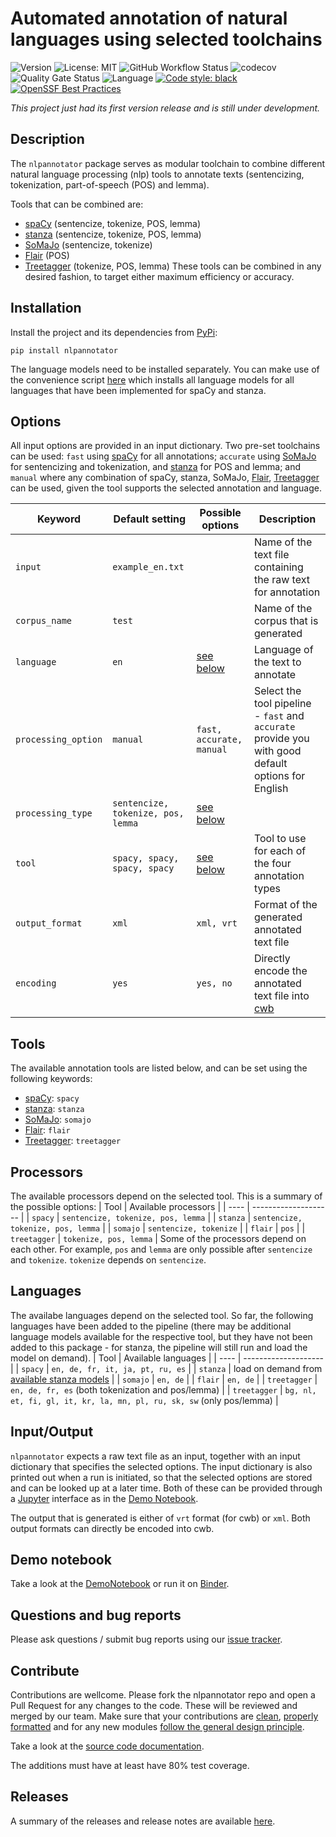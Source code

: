 # Automated annotation of natural languages using selected toolchains

![Version](https://img.shields.io/pypi/v/nlpannotator)
![License: MIT](https://img.shields.io/github/license/ssciwr/argumentation-management)
![GitHub Workflow Status](https://img.shields.io/github/actions/workflow/status/ssciwr/argumentation-management/ci.yml?branch=main)
![codecov](https://img.shields.io/codecov/c/github/ssciwr/argumentation-management)
![Quality Gate Status](https://sonarcloud.io/api/project_badges/measure?project=ssciwr_argumentation-management&metric=alert_status)
![Language](https://img.shields.io/github/languages/top/ssciwr/argumentation-management)
[![Code style: black](https://img.shields.io/badge/code%20style-black-000000.svg)](https://github.com/psf/black)
[![OpenSSF Best Practices](https://bestpractices.coreinfrastructure.org/projects/6698/badge)](https://bestpractices.coreinfrastructure.org/projects/6698)

*This project just had its first version release and is still under development.*

## Description

The `nlpannotator` package serves as modular toolchain to combine different natural language processing (nlp) tools to annotate texts (sentencizing, tokenization, part-of-speech (POS) and lemma).

Tools that can be combined are:
- [spaCy](https://spacy.io/) (sentencize, tokenize, POS, lemma)
- [stanza](https://stanfordnlp.github.io/stanza/) (sentencize, tokenize, POS, lemma)
- [SoMaJo](https://github.com/tsproisl/SoMaJo) (sentencize, tokenize)
- [Flair](https://github.com/flairNLP/flair) (POS)
- [Treetagger](https://treetaggerwrapper.readthedocs.io/en/latest/) (tokenize, POS, lemma)
These tools can be combined in any desired fashion, to target either maximum efficiency or accuracy.

## Installation

Install the project and its dependencies from [PyPi](https://pypi.org/project/nlpannotator/1.0.0/):  
```
pip install nlpannotator
```
The language models need to be installed separately. You can make use of the convenience script [here](https://github.com/ssciwr/argumentation-management/blob/main/install_latest_models.sh) which installs all language models for all languages that have been implemented for spaCy and stanza.

## Options

All input options are provided in an input dictionary. Two pre-set toolchains can be used: `fast` using [spaCy](https://spacy.io/) for all annotations; `accurate` using [SoMaJo](https://github.com/tsproisl/SoMaJo) for sentencizing and tokenization, and [stanza](https://stanfordnlp.github.io/stanza/) for POS and lemma; and `manual` where any combination of spaCy, stanza, SoMaJo, [Flair](https://github.com/flairNLP/flair), [Treetagger](https://treetaggerwrapper.readthedocs.io/en/latest/) can be used, given the tool supports the selected annotation and language.

| Keyword | Default setting | Possible options | Description |
| ------- | --------------- | ---------------- | ----------- |
| `input` | `example_en.txt`  | | Name of the text file containing the raw text for annotation |
| `corpus_name` | `test` | | Name of the corpus that is generated |
| `language` | `en` | [see below](#Languages) | Language of the text to annotate |
| `processing_option` | `manual` | `fast, accurate, manual` | Select the tool pipeline - `fast` and `accurate` provide you with good default options for English |
| `processing_type`| `sentencize, tokenize, pos, lemma` | [see below](#Processors) |
| `tool`  | `spacy, spacy, spacy, spacy` | [see below](#Tools) | Tool to use for each of the four annotation types |
| `output_format` | `xml` | `xml, vrt` | Format of the generated annotated text file |
| `encoding` | `yes` | `yes, no` | Directly encode the annotated text file into [cwb](https://cwb.sourceforge.io/) |

## Tools
The available annotation tools are listed below, and can be set using the following keywords:
- [spaCy](https://spacy.io/): `spacy`
- [stanza](https://stanfordnlp.github.io/stanza/): `stanza`
- [SoMaJo](https://github.com/tsproisl/SoMaJo): `somajo`
- [Flair](https://github.com/flairNLP/flair): `flair`
- [Treetagger](https://treetaggerwrapper.readthedocs.io/en/latest/): `treetagger`

## Processors
The available processors depend on the selected tool. This is a summary of the possible options:
| Tool | Available processors |
| ---- | -------------------- |
| `spacy` | `sentencize, tokenize, pos, lemma` |
| `stanza` | `sentencize, tokenize, pos, lemma` |
| `somajo` | `sentencize, tokenize` |
| `flair` | `pos` |
| `treetagger` | `tokenize, pos, lemma` |
Some of the processors depend on each other. For example, `pos` and `lemma` are only possible after `sentencize` and `tokenize`. `tokenize` depends on `sentencize`. 

## Languages
The availabe languages depend on the selected tool. So far, the following languages have been added to the pipeline (there may be additional language models available for the respective tool, but they have not been added to this package - for stanza, the pipeline will still run and load the model on demand).
| Tool | Available languages |
| ---- | -------------------- |
| `spacy` | `en, de, fr, it, ja, pt, ru, es` |
| `stanza` | load on demand from [available stanza models](https://stanfordnlp.github.io/stanza/available_models.html) |
| `somajo` | `en, de` |
| `flair` | `en, de` |
| `treetagger` | `en, de, fr, es` (both tokenization and pos/lemma) |
| `treetagger` | `bg, nl, et, fi, gl, it, kr, la, mn, pl, ru, sk, sw` (only pos/lemma) |

## Input/Output
`nlpannotator` expects a raw text file as an input, together with an input dictionary that specifies the selected options. The input dictionary is also printed out when a run is initiated, so that the selected options are stored and can be looked up at a later time.
Both of these can be provided through a [Jupyter](https://jupyter.org/) interface as in the [Demo Notebook](#Demo).

The output that is generated is either of `vrt` format (for cwb) or `xml`. Both output formats can directly be encoded into cwb.

## Demo notebook

Take a look at the [DemoNotebook](./docs/demo-notebook.ipynb) or run it on [Binder](https://mybinder.org/v2/gh/ssciwr/argumentation-management/HEAD?labpath=.%2Fdocs%2Fdemo-notebook.ipynb).


## Questions and bug reports

Please ask questions / submit bug reports using our [issue tracker](https://github.com/ssciwr/argumentation-management/issues).

## Contribute

Contributions are wellcome. Please fork the nlpannotator repo and open a Pull Request for any changes to the code. These will be reviewed and merged by our team.
Make sure that your contributions are [clean](https://flake8.pycqa.org/en/latest/), [properly formatted](https://github.com/psf/black) and for any new modules [follow the general design principle](https://github.com/ssciwr/argumentation-management/blob/main/nlpannotator/mstanza.py).

Take a look at the [source code documentation](file:///home/iulusoy/projects/argumentation-project/argumentation-management/docs/build/html/modules.html).

The additions must have at least have 80% test coverage.

## Releases

A summary of the releases and release notes are available [here](https://github.com/ssciwr/argumentation-management/releases).